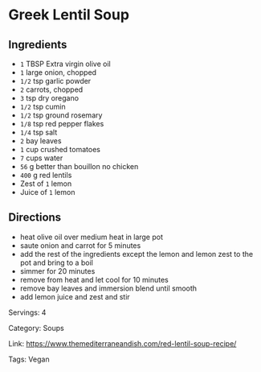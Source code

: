 # Greek Lentil Soup

## Ingredients

- `1` TBSP Extra virgin olive oil
- `1` large onion, chopped
- `1/2` tsp garlic powder
- `2` carrots, chopped
- `3` tsp dry oregano
- `1/2` tsp cumin
- `1/2` tsp ground rosemary
- `1/8` tsp red pepper flakes
- `1/4` tsp salt
- `2` bay leaves
- `1` cup crushed tomatoes
- `7` cups water
- `56` g better than bouillon no chicken
- `400` g red lentils
- Zest of `1` lemon
- Juice of `1` lemon

## Directions

- heat olive oil over medium heat in large pot
- saute onion and carrot for 5 minutes
- add the rest of the ingredients except the lemon and lemon zest to the pot and bring to a boil
- simmer for 20 minutes
- remove from heat and let cool for 10 minutes
- remove bay leaves and immersion blend until smooth
- add lemon juice and zest and stir

Servings: 4

Category: Soups

Link: https://www.themediterraneandish.com/red-lentil-soup-recipe/

Tags: Vegan

